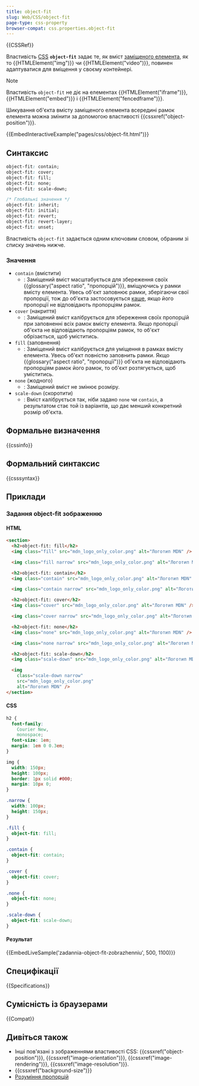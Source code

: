 ```yaml
---
title: object-fit
slug: Web/CSS/object-fit
page-type: css-property
browser-compat: css.properties.object-fit
---
```


{{CSSRef}}

Властивість [CSS](/uk/docs/Web/CSS) **`object-fit`** задає те, як вміст [заміщеного елемента](/uk/docs/Web/CSS/Replaced_element), як то {{HTMLElement("img")}} чи {{HTMLElement("video")}}, повинен адаптуватися для вміщення у своєму контейнері.

> [!NOTE]
> Властивість `object-fit` не діє на елементах {{HTMLElement("iframe")}}, {{HTMLElement("embed")}} і {{HTMLElement("fencedframe")}}.

Шикування об'єкта вмісту заміщеного елемента всередині рамок елемента можна змінити за допомогою властивості {{cssxref("object-position")}}.

{{EmbedInteractiveExample("pages/css/object-fit.html")}}

## Синтаксис

```css
object-fit: contain;
object-fit: cover;
object-fit: fill;
object-fit: none;
object-fit: scale-down;

/* Глобальні значення */
object-fit: inherit;
object-fit: initial;
object-fit: revert;
object-fit: revert-layer;
object-fit: unset;
```

Властивість `object-fit` задається одним ключовим словом, обраним зі списку значень нижче.

### Значення

- `contain` (вмістити)
  - : Заміщений вміст масштабується для збереження своїх {{glossary("aspect ratio", "пропорцій")}}, вміщуючись у рамки вмісту елемента. Увесь об'єкт заповнює рамки, зберігаючи свої пропорції, тож до об'єкта застосовується [каше](https://uk.wikipedia.org/wiki/Letterbox), якщо його пропорції не відповідають пропорціям рамок.
- `cover` (накриття)
  - : Заміщений вміст калібрується для збереження своїх пропорцій при заповненні всіх рамок вмісту елемента. Якщо пропорції об'єкта не відповідають пропорціям рамок, то об'єкт обрізається, щоб уміститись.
- `fill` (заповнення)
  - : Заміщений вміст калібрується для уміщення в рамках вмісту елемента. Увесь об'єкт повністю заповнить рамки. Якщо {{glossary("aspect ratio", "пропорції")}} об'єкта не відповідають пропорціям рамок його рамок, то об'єкт розтягується, щоб уміститись.
- `none` (жодного)
  - : Заміщений вміст не змінює розміру.
- `scale-down` (скоротити)
  - : Вміст калібрується так, ніби задано `none` чи `contain`, а результатом стає той із варіантів, що дає менший конкретний розмір об'єкта.

## Формальне визначення

{{cssinfo}}

## Формальний синтаксис

{{csssyntax}}

## Приклади

### Задання object-fit зображенню

#### HTML

```html
<section>
  <h2>object-fit: fill</h2>
  <img class="fill" src="mdn_logo_only_color.png" alt="Логотип MDN" />

  <img class="fill narrow" src="mdn_logo_only_color.png" alt="Логотип MDN" />

  <h2>object-fit: contain</h2>
  <img class="contain" src="mdn_logo_only_color.png" alt="Логотип MDN" />

  <img class="contain narrow" src="mdn_logo_only_color.png" alt="Логотип MDN" />

  <h2>object-fit: cover</h2>
  <img class="cover" src="mdn_logo_only_color.png" alt="Логотип MDN" />

  <img class="cover narrow" src="mdn_logo_only_color.png" alt="Логотип MDN" />

  <h2>object-fit: none</h2>
  <img class="none" src="mdn_logo_only_color.png" alt="Логотип MDN" />

  <img class="none narrow" src="mdn_logo_only_color.png" alt="Логотип MDN" />

  <h2>object-fit: scale-down</h2>
  <img class="scale-down" src="mdn_logo_only_color.png" alt="Логотип MDN" />

  <img
    class="scale-down narrow"
    src="mdn_logo_only_color.png"
    alt="Логотип MDN" />
</section>
```

#### CSS

```css
h2 {
  font-family:
    Courier New,
    monospace;
  font-size: 1em;
  margin: 1em 0 0.3em;
}

img {
  width: 150px;
  height: 100px;
  border: 1px solid #000;
  margin: 10px 0;
}

.narrow {
  width: 100px;
  height: 150px;
}

.fill {
  object-fit: fill;
}

.contain {
  object-fit: contain;
}

.cover {
  object-fit: cover;
}

.none {
  object-fit: none;
}

.scale-down {
  object-fit: scale-down;
}
```

#### Результат

{{EmbedLiveSample('zadannia-object-fit-zobrazhenniu', 500, 1100)}}

## Специфікації

{{Specifications}}

## Сумісність із браузерами

{{Compat}}

## Дивіться також

- Інші пов'язані з зображеннями властивості CSS: {{cssxref("object-position")}}, {{cssxref("image-orientation")}}, {{cssxref("image-rendering")}}, {{cssxref("image-resolution")}}.
- {{cssxref("background-size")}}
- [Розуміння пропорцій](/uk/docs/Web/CSS/CSS_box_sizing/Understanding_aspect-ratio)
